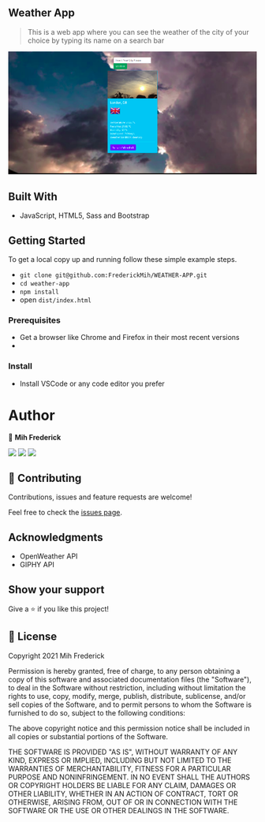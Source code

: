 ## Weather App

> This is a web app where you can see the weather of the city of your choice by typing its name on a search bar

![screenshot](./src/assets/weatherscr1.png)
## Built With 


- JavaScript, HTML5, Sass and Bootstrap

## Getting Started

To get a local copy up and running follow these simple example steps.

- `git clone git@github.com:FrederickMih/WEATHER-APP.git`
- `cd weather-app`
- `npm install`
- open `dist/index.html` 

### Prerequisites

- Get a browser like Chrome and Firefox in their most recent versions
- 

### Install

- Install VSCode or any code editor you prefer

# Author

👤 **Mih Frederick**

[![](https://img.shields.io/badge/GitHub-100000?style=for-the-badge&logo=github&logoColor=white)](https://github.com/FrederickMih)
[![](https://img.shields.io/badge/LinkedIn-0077B5?style=for-the-badge&logo=linkedin&logoColor=white)](https://www.linkedin.com/in/frederick-mih/)
[![](https://img.shields.io/badge/Twitter-1DA1F2?style=for-the-badge&logo=twitter&logoColor=white)](https://twitter.com/MihFrederick)


## 🤝 Contributing

Contributions, issues and feature requests are welcome!

Feel free to check the [issues page](https://github.com/FrederickMih/WEATHER-APP/issues).

## Acknowledgments

- OpenWeather API
- GIPHY API

## Show your support

Give a ⭐️ if you like this project!

## 📝 License

Copyright 2021 Mih Frederick

Permission is hereby granted, free of charge, to any person obtaining a copy of this software and associated documentation files (the "Software"), to deal in the Software without restriction, including without limitation the rights to use, copy, modify, merge, publish, distribute, sublicense, and/or sell copies of the Software, and to permit persons to whom the Software is furnished to do so, subject to the following conditions:

The above copyright notice and this permission notice shall be included in all copies or substantial portions of the Software.

THE SOFTWARE IS PROVIDED "AS IS", WITHOUT WARRANTY OF ANY KIND, EXPRESS OR IMPLIED, INCLUDING BUT NOT LIMITED TO THE WARRANTIES OF MERCHANTABILITY, FITNESS FOR A PARTICULAR PURPOSE AND NONINFRINGEMENT. IN NO EVENT SHALL THE AUTHORS OR COPYRIGHT HOLDERS BE LIABLE FOR ANY CLAIM, DAMAGES OR OTHER LIABILITY, WHETHER IN AN ACTION OF CONTRACT, TORT OR OTHERWISE, ARISING FROM, OUT OF OR IN CONNECTION WITH THE SOFTWARE OR THE USE OR OTHER DEALINGS IN THE SOFTWARE.